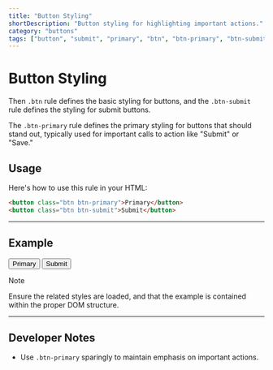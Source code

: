```yaml
---
title: "Button Styling"
shortDescription: "Button styling for highlighting important actions."
category: "buttons"
tags: ["button", "submit", "primary", "btn", "btn-primary", "btn-submit"]
---
```


# Button Styling

Then `.btn` rule defines the basic styling for buttons, and the `.btn-submit` rule defines the styling for submit buttons.

The `.btn-primary` rule defines the primary styling for buttons that should stand out, typically used for important calls to action like "Submit" or "Save."

## Usage

Here's how to use this rule in your HTML:

```html
<button class="btn btn-primary">Primary</button>
<button class="btn btn-submit">Submit</button>
```

<hr />

## Example

<div class="example-container custom-example-class">
    <button class="btn btn-primary">Primary</button>
    <button class="btn btn-submit">Submit</button>
</div>

> [!NOTE]
> Ensure the related styles are loaded, and that the example is contained within the proper DOM structure.

<hr />

## Developer Notes

- Use `.btn-primary` sparingly to maintain emphasis on important actions.
